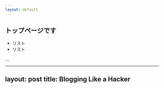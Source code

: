 ```yaml
---
layout: default
---
```


## トップページです

* リスト
* リスト

....


---
layout: post
title: Blogging Like a Hacker
---
